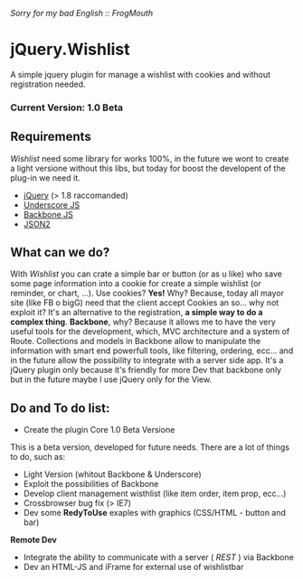 _Sorry for my bad English :: FrogMouth_

jQuery.Wishlist
===============

A simple jquery plugin for manage a wishlist with cookies and without registration needed.

### Current Version: 1.0 Beta

Requirements
---------------------

*Wishlist* need some library for works 100%, in the future we wont to create a light versione without this libs, but today for boost the developent of the plug-in we need it.

* [jQuery](http://jquery.com/ "jQuery Home") (> 1.8 raccomanded)
* [Underscore JS](http://underscorejs.org/ "Underscore Home")
* [Backbone JS](http://backbonejs.org/ "Backbone Home")
* [JSON2](https://github.com/douglascrockford/JSON-js "Json2 GitHub")

What can we do?
---------------------

With *Wishlist* you can crate a simple bar or button (or as u like) who save some page information into a cookie for create a simple wishlist (or reminder, or chart, ...).
Use cookies? **Yes!** Why? Because, today all mayor site (like FB o bigG) need that the client accept Cookies an so... why not exploit it?
It's an alternative to the registration, **a simple way to do a complex thing**.
**Backbone**, why? Because it allows me to have the very useful tools for the development, which, MVC architecture and a system of Route.
Collections and models in Backbone allow to manipulate the information with smart end powerfull tools, like filtering, ordering, ecc... and in the future allow the possibility to integrate with a server side app.
It's a jQuery plugin only because it's friendly for more Dev that backbone only but in the future maybe I use jQuery only for the View.

Do and To do list:
---------------------

- Create the plugin Core 1.0 Beta Versione

This is a beta version, developed for future needs. There are a lot of things to do, such as:

- Light Version (whitout Backbone & Underscore)
- Exploit the possibilities of Backbone
- Develop client management wisthlist (like item order, item prop, ecc...)
- Crossbrowser bug fix (> IE7)
- Dev some **RedyToUse** exaples with graphics (CSS/HTML - button and bar)

**Remote Dev**

- Integrate the ability to communicate with a server ( _REST_ ) via Backbone
- Dev an HTML-JS and iFrame for external use of wishlistbar
